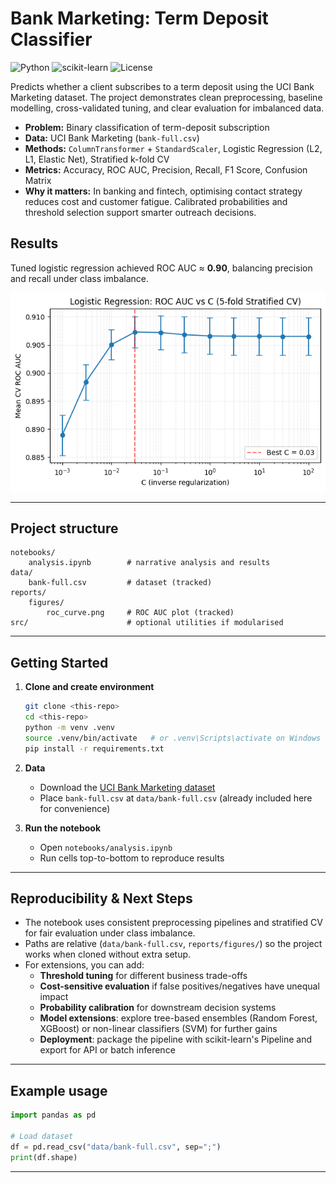 # Bank Marketing: Term Deposit Classifier

![Python](https://img.shields.io/badge/Python-3.11+-blue) ![scikit-learn](https://img.shields.io/badge/scikit--learn-1.x-ff7f0e) ![License](https://img.shields.io/badge/License-MIT-green)

Predicts whether a client subscribes to a term deposit using the UCI Bank Marketing dataset. The project demonstrates clean preprocessing, baseline modelling, cross-validated tuning, and clear evaluation for imbalanced data.

- **Problem:** Binary classification of term-deposit subscription  
- **Data:** UCI Bank Marketing (`bank-full.csv`)  
- **Methods:** `ColumnTransformer` + `StandardScaler`, Logistic Regression (L2, L1, Elastic Net), Stratified k-fold CV  
- **Metrics:** Accuracy, ROC AUC, Precision, Recall, F1 Score, Confusion Matrix  
- **Why it matters:** In banking and fintech, optimising contact strategy reduces cost and customer fatigue. Calibrated probabilities and threshold selection support smarter outreach decisions.  

## Results

Tuned logistic regression achieved ROC AUC ≈ **0.90**, balancing precision and recall under class imbalance.

![ROC Curve](reports/figures/roc_curve.png)

---

## Project structure
```
notebooks/
    analysis.ipynb        # narrative analysis and results
data/
    bank-full.csv         # dataset (tracked)
reports/
    figures/
        roc_curve.png     # ROC AUC plot (tracked)
src/                      # optional utilities if modularised
```

---

## Getting Started

1. **Clone and create environment**
   ```bash
   git clone <this-repo>
   cd <this-repo>
   python -m venv .venv
   source .venv/bin/activate   # or .venv\Scripts\activate on Windows
   pip install -r requirements.txt
   ```

2. **Data**
   - Download the [UCI Bank Marketing dataset](https://archive.ics.uci.edu/dataset/222/bank+marketing)  
   - Place `bank-full.csv` at `data/bank-full.csv` (already included here for convenience)

3. **Run the notebook**
   - Open `notebooks/analysis.ipynb`  
   - Run cells top-to-bottom to reproduce results  

---

## Reproducibility & Next Steps
- The notebook uses consistent preprocessing pipelines and stratified CV for fair evaluation under class imbalance.  
- Paths are relative (`data/bank-full.csv`, `reports/figures/`) so the project works when cloned without extra setup.  
- For extensions, you can add:
  - **Threshold tuning** for different business trade-offs
  - **Cost-sensitive evaluation** if false positives/negatives have unequal impact
  - **Probability calibration** for downstream decision systems
  - **Model extensions**: explore tree-based ensembles (Random Forest, XGBoost) or non-linear classifiers (SVM) for further gains
  - **Deployment**: package the pipeline with scikit-learn's Pipeline and export for API or batch inference

---

## Example usage
```python
import pandas as pd

# Load dataset
df = pd.read_csv("data/bank-full.csv", sep=";")
print(df.shape)
```
---
